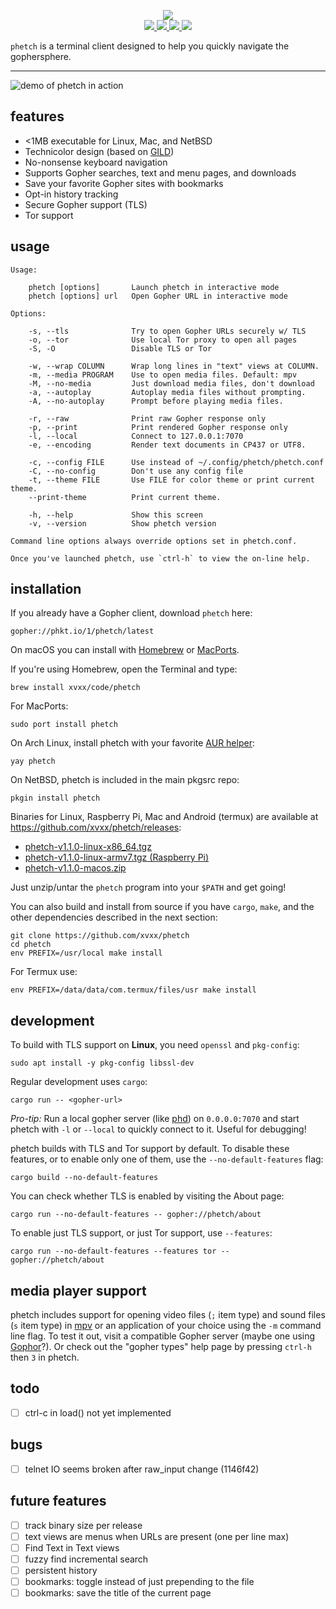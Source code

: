 <!--
      /         /         /
 ___ (___  ___ (___  ___ (___
|   )|   )|___)|    |    |   )
|__/ |  / |__  |__  |__  |  /
|
--> <p align="center"> <img src="./img/logo.png"> <br>
<a href="https://git.io/JveQo">
<img src="https://img.shields.io/github/v/release/xvxx/phetch">
</a>
<a href="https://crates.io/crates/phetch">
<img src="https://img.shields.io/crates/v/phetch">
</a>
<a href="https://aur.archlinux.org/packages/phetch/">
<img src="https://img.shields.io/aur/version/phetch">
</a>
<a href="https://git.io/JvR5g">
<img src="https://github.com/xvxx/phetch/workflows/build/badge.svg">
</a>
</p>

`phetch` is a terminal client designed to help you quickly navigate
the gophersphere.

<hr>

![demo of phetch in action](img/phetch-demo.gif "demo of phetch")

## features

- <1MB executable for Linux, Mac, and NetBSD
- Technicolor design (based on [GILD](https://github.com/xvxx/gild))
- No-nonsense keyboard navigation
- Supports Gopher searches, text and menu pages, and downloads
- Save your favorite Gopher sites with bookmarks
- Opt-in history tracking
- Secure Gopher support (TLS)
- Tor support

## usage

    Usage:

        phetch [options]       Launch phetch in interactive mode
        phetch [options] url   Open Gopher URL in interactive mode

    Options:

        -s, --tls              Try to open Gopher URLs securely w/ TLS
        -o, --tor              Use local Tor proxy to open all pages
        -S, -O                 Disable TLS or Tor

        -w, --wrap COLUMN      Wrap long lines in "text" views at COLUMN.
        -m, --media PROGRAM    Use to open media files. Default: mpv
        -M, --no-media         Just download media files, don't download
        -a, --autoplay         Autoplay media files without prompting.
        -A, --no-autoplay      Prompt before playing media files.

        -r, --raw              Print raw Gopher response only
        -p, --print            Print rendered Gopher response only
        -l, --local            Connect to 127.0.0.1:7070
        -e, --encoding         Render text documents in CP437 or UTF8.

        -c, --config FILE      Use instead of ~/.config/phetch/phetch.conf
        -C, --no-config        Don't use any config file
        -t, --theme FILE       Use FILE for color theme or print current theme.
        --print-theme          Print current theme.

        -h, --help             Show this screen
        -v, --version          Show phetch version

    Command line options always override options set in phetch.conf.

    Once you've launched phetch, use `ctrl-h` to view the on-line help.

## installation

If you already have a Gopher client, download `phetch` here:

    gopher://phkt.io/1/phetch/latest

On macOS you can install with [Homebrew](https://brew.sh/)
or [MacPorts](https://macports.org).

If you're using Homebrew, open the Terminal and type:

    brew install xvxx/code/phetch

For MacPorts:

    sudo port install phetch

On Arch Linux, install phetch with your favorite [AUR helper][aur]:

    yay phetch

On NetBSD, phetch is included in the main pkgsrc repo:

    pkgin install phetch

Binaries for Linux, Raspberry Pi, Mac and Android (termux) are available at
https://github.com/xvxx/phetch/releases:

- [phetch-v1.1.0-linux-x86_64.tgz][0]
- [phetch-v1.1.0-linux-armv7.tgz (Raspberry Pi)][1]
- [phetch-v1.1.0-macos.zip][2]

Just unzip/untar the `phetch` program into your `$PATH` and get going!

You can also build and install from source if you have `cargo`,
`make`, and the other dependencies described in the next section:

    git clone https://github.com/xvxx/phetch
    cd phetch
    env PREFIX=/usr/local make install

For Termux use:

    env PREFIX=/data/data/com.termux/files/usr make install

## development

To build with TLS support on **Linux**, you need `openssl` and
`pkg-config`:

    sudo apt install -y pkg-config libssl-dev

Regular development uses `cargo`:

    cargo run -- <gopher-url>

_Pro-tip:_ Run a local gopher server (like [phd]) on `0.0.0.0:7070`
and start phetch with `-l` or `--local` to quickly connect to it.
Useful for debugging!

phetch builds with TLS and Tor support by default. To disable these
features, or to enable only one of them, use the
`--no-default-features` flag:

    cargo build --no-default-features

You can check whether TLS is enabled by visiting the About page:

    cargo run --no-default-features -- gopher://phetch/about

To enable just TLS support, or just Tor support, use `--features`:

    cargo run --no-default-features --features tor -- gopher://phetch/about

## media player support

phetch includes support for opening video files (`;` item type) and
sound files (`s` item type) in [mpv] or an application of your choice
using the `-m` command line flag. To test it out, visit a compatible
Gopher server (maybe one using [Gophor]?). Or check out the "gopher
types" help page by pressing `ctrl-h` then `3` in phetch.

## todo

- [ ] ctrl-c in load() not yet implemented

## bugs

- [ ] telnet IO seems broken after raw_input change (1146f42)

## future features

- [ ] track binary size per release
- [ ] text views are menus when URLs are present (one per line max)
- [ ] Find Text in Text views
- [ ] fuzzy find incremental search
- [ ] persistent history
- [ ] bookmarks: toggle instead of just prepending to the file
- [ ] bookmarks: save the title of the current page

[0]: https://github.com/xvxx/phetch/releases/download/v1.1.0/phetch-v1.1.0-linux-x86_64.tgz
[1]: https://github.com/xvxx/phetch/releases/download/v1.1.0/phetch-v1.1.0-linux-armv7.tgz
[2]: https://github.com/xvxx/phetch/releases/download/v1.1.0/phetch-v1.1.0-macos.zip
[phd]: https://github.com/xvxx/phd
[aur]: https://wiki.archlinux.org/index.php/AUR_helpers
[mpv]: https://github.com/mpv-player/mpv
[gophor]: https://github.com/grufwub/gophor
